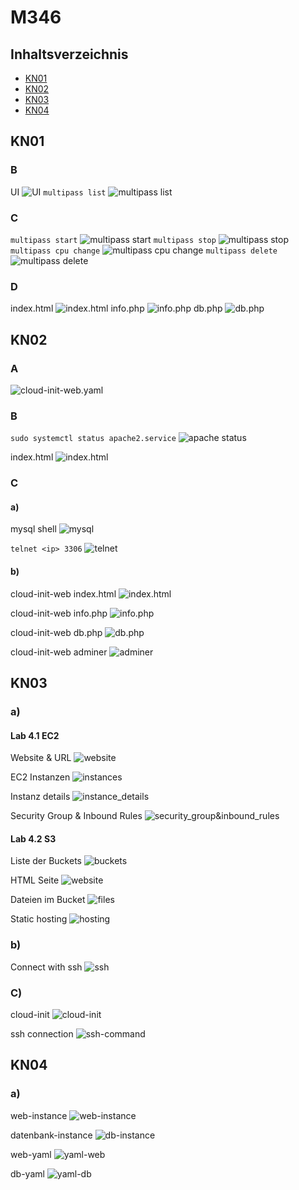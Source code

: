 # M346

## Inhaltsverzeichnis
- [KN01](#kn01)
- [KN02](#kn02)
- [KN03](#kn03)
- [KN04](#kn04)

## KN01

### B

UI
![UI](/KN01/multipass-ui.png)
`multipass list`
![multipass list](/KN01/multipasslist.png)

### C

`multipass start`
![multipass start](/KN01/startedinstanz.png)
`multipass stop`
![multipass stop](/KN01/stoppedinstanz.png)
`multipass cpu change`
![multipass cpu change](/KN01/setcpuinstanz.png)
`multipass delete`
![multipass delete](/KN01/deletedinstanz.png)

### D

index.html
![index.html](/KN01/indexhtml.png)
info.php
![info.php](/KN01/infophp.png)
db.php
![db.php](/KN01/dbphp.png)

## KN02

### A

![cloud-init-web.yaml](/KN02/cloud-init-web.yaml)

### B

`sudo systemctl status apache2.service`
![apache status](/KN02/apache_running.png)

index.html
![index.html](/KN02/cloud-init-web-working.png)

### C

#### a)

mysql shell
![mysql](/KN02/mysql.png)

`telnet <ip> 3306`
![telnet](/KN02/mysql_telnet_connection.png)

#### b)

cloud-init-web index.html
![index.html](/KN02/cloudinitweb_index.png)

cloud-init-web info.php
![info.php](/KN02/cloudinitweb_infophp.png)

cloud-init-web db.php
![db.php](/KN02/cloudinitweb_dbphp.png)

cloud-init-web adminer
![adminer](/KN02/cloudinitweb_adminer.png)

## KN03

### a)

#### Lab 4.1 EC2

Website & URL
![website](/KN03/htmlandurl.png)

EC2 Instanzen
![instances](/KN03/instances.png)

Instanz details
![instance_details](/KN03/instancedetails.png)

Security Group & Inbound Rules
![security_group&inbound_rules](/KN03/securitygroup.png)

#### Lab 4.2 S3

Liste der Buckets
![buckets](/KN03/bucketlist.png)

HTML Seite
![website](/KN03/htmlandurlbucket.png)

Dateien im Bucket
![files](/KN03/dateienbucket.png)

Static hosting
![hosting](/KN03/statichosting.png)

### b)

Connect with ssh
![ssh](/KN03/connectwithssh.png)

### C)

cloud-init
![cloud-init](/KN03/cloud-init-ssh.yaml)

ssh connection
![ssh-command](/KN03/sshconnectC.png)

## KN04

### a)
web-instance
![web-instance](/KN04/webinstance.png)

datenbank-instance
![db-instance](/KN04/dbinstance.png)

web-yaml
![yaml-web](/KN02/cloud-init-web.yaml)

db-yaml
![yaml-db](/KN02/cloud-init-db.yaml)
